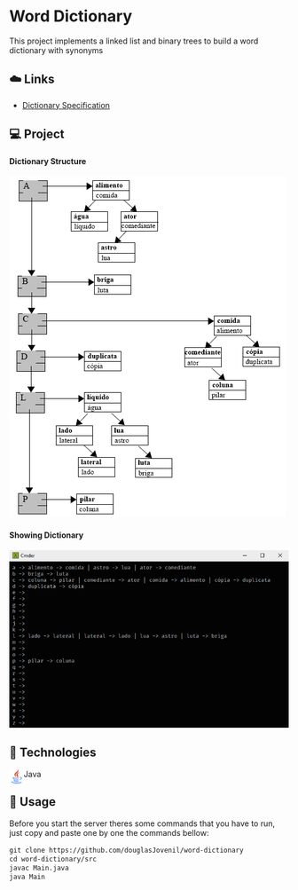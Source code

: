 # Word Dictionary

This project implements a linked list and binary trees to build a word dictionary with synonyms

## ☁️ Links

- [Dictionary Specification](docs/pdf/dictionary_specification.pdf)

## 💻 Project

#### Dictionary Structure

![Dictionary Structure](docs/images/01_dictionary_structure.png)

#### Showing Dictionary

![Showing Dictionary](docs/images/02_showing_dictionary.png)

## 🚀 Technologies

<img align="left" alt="Python" width="26px" src="docs/images/00_java.png" /> Java

## 🏃 Usage

Before you start the server theres some commands that you have to run, just copy and paste one by one the commands bellow:

```
git clone https://github.com/douglasJovenil/word-dictionary
cd word-dictionary/src
javac Main.java
java Main
```
